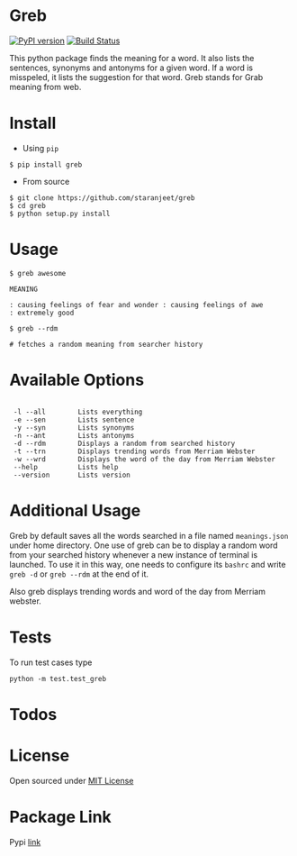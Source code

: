 Greb
=====
[![PyPI version](https://badge.fury.io/py/greb.svg)](https://badge.fury.io/py/greb) [![Build Status](https://travis-ci.org/staranjeet/greb.svg?branch=master)](https://travis-ci.org/staranjeet/greb)

This python package finds the meaning for a word. It also lists the sentences,
synonyms and antonyms for a given word. If a word is misspeled, it lists the suggestion 
for that word. Greb stands for Grab meaning from web.

Install
=======

* Using `pip`
```
$ pip install greb
```

* From source

```
$ git clone https://github.com/staranjeet/greb
$ cd greb
$ python setup.py install
```

Usage
=====

```
$ greb awesome

MEANING

: causing feelings of fear and wonder : causing feelings of awe
: extremely good

$ greb --rdm 

# fetches a random meaning from searcher history

```

Available Options
=================

```

 -l --all        Lists everything
 -e --sen        Lists sentence
 -y --syn        Lists synonyms
 -n --ant        Lists antonyms
 -d --rdm        Displays a random from searched history
 -t --trn        Displays trending words from Merriam Webster
 -w --wrd        Displays the word of the day from Merriam Webster
 --help 		 Lists help
 --version       Lists version

```

Additional Usage
================

Greb by default saves all the words searched in a file named `meanings.json` under home directory.
One use of greb can be to display a random word from your searched history whenever a new instance
of terminal is launched. To use it in this way, one needs to configure its `bashrc` and write 
`greb -d` or `greb --rdm` at the end of it.

Also greb displays trending words and word of the day from Merriam webster.

Tests
=====

To run test cases type

```
python -m test.test_greb
```


Todos
=====


License
====
Open sourced under [MIT License](LICENSE.txt)

Package Link
============

Pypi [link](https://pypi.python.org/pypi/greb)
